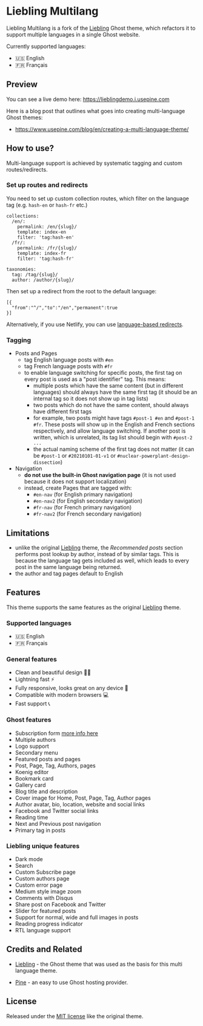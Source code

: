 # Liebling Multilang

Liebling Multilang is a fork of the [Liebling](https://github.com/eddiesigner/liebling/) Ghost theme,
which refactors it to support multiple languages in a single Ghost website.

Currently supported languages:

* 🇺🇸 English
* 🇫🇷 Français

## Preview

You can see a live demo here: <https://lieblingdemo.i.usepine.com>

Here is a blog post that outlines what goes into creating multi-language Ghost themes:

- https://www.usepine.com/blog/en/creating-a-multi-language-theme/

## How to use?

Multi-language support is achieved by systematic tagging and custom routes/redirects.

### Set up routes and redirects

You need to set up custom collection routes,
which filter on the language tag (e.g. `hash-en` or `hash-fr` etc.)

```
collections:
  /en/:
    permalink: /en/{slug}/
    template: index-en
    filter: 'tag:hash-en'
  /fr/:
    permalink: /fr/{slug}/
    template: index-fr
    filter: 'tag:hash-fr'

taxonomies:
  tag: /tag/{slug}/
  author: /author/{slug}/
```

Then set up a redirect from the root to the default language:

```
[{
  "from":"^/","to":"/en","permanent":true
}]
```

Alternatively, if you use Netlify, you can use [language-based redirects](https://docs.netlify.com/routing/redirects/redirect-options/#redirect-by-country-or-language).


### Tagging

- Posts and Pages
  - tag English language posts with `#en`
  - tag French language posts with `#fr`
  - to enable language switching for specific posts, the first tag on every post is used as a "post identifier" tag. This means:
    - multiple posts which have the same content (but in different languages) should always have
    the same first tag (it should be an internal tag so it does not show up in tag lists)
    - two posts which do not have the same content, should always have different first tags
    - for example, two posts might have tags `#post-1 #en` and `#post-1 #fr`. These posts will show up
      in the English and French sections respectively, and allow language switching. If another post is
      written, which is unrelated, its tag list should begin with `#post-2 ...`
    - the actual naming scheme of the first tag does not matter (it can be `#post-1` or `#20210101-01-v1` or `#nuclear-powerplant-design-dissection`)
- Navigation
  - **do not use the built-in Ghost navigation page** (it is not used because it
    does not support localization)
  - instead, create Pages that are tagged with:
    - `#en-nav` (for English primary navigation)
    - `#en-nav2` (for English secondary navigation)
    - `#fr-nav` (for French primary navigation)
    - `#fr-nav2` (for French secondary navigation)

## Limitations

- unlike the original [Liebling](https://github.com/eddiesigner/liebling/) theme, the *Recommended posts*
  section performs post lookup by author, instead of by similar tags. This is because the language tag
  gets included as well, which leads to every post in the same language being returned.
- the author and tag pages default to English

## Features

This theme supports the same features as the original [Liebling](https://github.com/eddiesigner/liebling/) theme.

### Supported languages

* 🇺🇸 English
* 🇫🇷 Français

### General features

* Clean and beautiful design 💅🏼
* Lightning fast ⚡️
* Fully responsive, looks great on any device 📱
* Compatible with modern browsers 💻
* Fast support 📞

### Ghost features

* Subscription form [more info here](https://github.com/eddiesigner/liebling/wiki/How-to-enable-subscribers)
* Multiple authors
* Logo support
* Secondary menu
* Featured posts and pages
* Post, Page, Tag, Authors, pages
* Koenig editor
* Bookmark card
* Gallery card
* Blog title and description
* Cover image for Home, Post, Page, Tag, Author pages
* Author avatar, bio, location, website and social links
* Facebook and Twitter social links
* Reading time
* Next and Previous post navigation
* Primary tag in posts

### Liebling unique features

* Dark mode
* Search
* Custom Subscribe page
* Custom authors page
* Custom error page
* Medium style image zoom
* Comments with Disqus
* Share post on Facebook and Twitter
* Slider for featured posts
* Support for normal, wide and full images in posts
* Reading progress indicator
* RTL language support

## Credits and Related

* [Liebling](https://github.com/eddiesigner/liebling) - the Ghost theme that was used as the basis for this multi language theme.

* [Pine](https://www.usepine.com) - an easy to use Ghost hosting provider.

## License

Released under the [MIT license](LICENSE) like the original theme.
